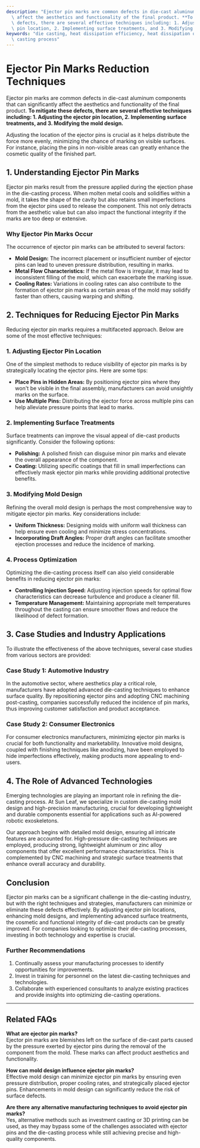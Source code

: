 ```yaml
---
description: "Ejector pin marks are common defects in die-cast aluminum components that can significantly\
  \ affect the aesthetics and functionality of the final product. **To mitigate these\
  \ defects, there are several effective techniques including: 1. Adjusting the ejector\
  \ pin location, 2. Implementing surface treatments, and 3. Modifying the mold design.** "
keywords: "die casting, heat dissipation efficiency, heat dissipation optimization design, die\
  \ casting process"
---
```

# Ejector Pin Marks Reduction Techniques

Ejector pin marks are common defects in die-cast aluminum components that can significantly affect the aesthetics and functionality of the final product. **To mitigate these defects, there are several effective techniques including: 1. Adjusting the ejector pin location, 2. Implementing surface treatments, and 3. Modifying the mold design.** 

Adjusting the location of the ejector pins is crucial as it helps distribute the force more evenly, minimizing the chance of marking on visible surfaces. For instance, placing the pins in non-visible areas can greatly enhance the cosmetic quality of the finished part.

## 1. Understanding Ejector Pin Marks

Ejector pin marks result from the pressure applied during the ejection phase in the die-casting process. When molten metal cools and solidifies within a mold, it takes the shape of the cavity but also retains small imperfections from the ejector pins used to release the component. This not only detracts from the aesthetic value but can also impact the functional integrity if the marks are too deep or extensive.

### Why Ejector Pin Marks Occur

The occurrence of ejector pin marks can be attributed to several factors:

- **Mold Design:** The incorrect placement or insufficient number of ejector pins can lead to uneven pressure distribution, resulting in marks.
- **Metal Flow Characteristics:** If the metal flow is irregular, it may lead to inconsistent filling of the mold, which can exacerbate the marking issue.
- **Cooling Rates:** Variations in cooling rates can also contribute to the formation of ejector pin marks as certain areas of the mold may solidify faster than others, causing warping and shifting.

## 2. Techniques for Reducing Ejector Pin Marks

Reducing ejector pin marks requires a multifaceted approach. Below are some of the most effective techniques:

### 1. Adjusting Ejector Pin Location

One of the simplest methods to reduce visibility of ejector pin marks is by strategically locating the ejector pins. Here are some tips:

- **Place Pins in Hidden Areas:** By positioning ejector pins where they won't be visible in the final assembly, manufacturers can avoid unsightly marks on the surface.
- **Use Multiple Pins:** Distributing the ejector force across multiple pins can help alleviate pressure points that lead to marks.

### 2. Implementing Surface Treatments

Surface treatments can improve the visual appeal of die-cast products significantly. Consider the following options:

- **Polishing:** A polished finish can disguise minor pin marks and elevate the overall appearance of the component.
- **Coating:** Utilizing specific coatings that fill in small imperfections can effectively mask ejector pin marks while providing additional protective benefits.

### 3. Modifying Mold Design

Refining the overall mold design is perhaps the most comprehensive way to mitigate ejector pin marks. Key considerations include:

- **Uniform Thickness:** Designing molds with uniform wall thickness can help ensure even cooling and minimize stress concentrations.
- **Incorporating Draft Angles:** Proper draft angles can facilitate smoother ejection processes and reduce the incidence of marking.

### 4. Process Optimization

Optimizing the die-casting process itself can also yield considerable benefits in reducing ejector pin marks:

- **Controlling Injection Speed:** Adjusting injection speeds for optimal flow characteristics can decrease turbulence and produce a cleaner fill.
- **Temperature Management:** Maintaining appropriate melt temperatures throughout the casting can ensure smoother flows and reduce the likelihood of defect formation.

## 3. Case Studies and Industry Applications

To illustrate the effectiveness of the above techniques, several case studies from various sectors are provided:

### Case Study 1: Automotive Industry

In the automotive sector, where aesthetics play a critical role, manufacturers have adopted advanced die-casting techniques to enhance surface quality. By repositioning ejector pins and adopting CNC machining post-casting, companies successfully reduced the incidence of pin marks, thus improving customer satisfaction and product acceptance.

### Case Study 2: Consumer Electronics

For consumer electronics manufacturers, minimizing ejector pin marks is crucial for both functionality and marketability. Innovative mold designs, coupled with finishing techniques like anodizing, have been employed to hide imperfections effectively, making products more appealing to end-users.

## 4. The Role of Advanced Technologies

Emerging technologies are playing an important role in refining the die-casting process. At Sun Leaf, we specialize in custom die-casting mold design and high-precision manufacturing, crucial for developing lightweight and durable components essential for applications such as AI-powered robotic exoskeletons.

Our approach begins with detailed mold design, ensuring all intricate features are accounted for. High-pressure die-casting techniques are employed, producing strong, lightweight aluminum or zinc alloy components that offer excellent performance characteristics. This is complemented by CNC machining and strategic surface treatments that enhance overall accuracy and durability.

## Conclusion

Ejector pin marks can be a significant challenge in the die-casting industry, but with the right techniques and strategies, manufacturers can minimize or eliminate these defects effectively. By adjusting ejector pin locations, enhancing mold designs, and implementing advanced surface treatments, the cosmetic and functional integrity of die-cast products can be greatly improved. For companies looking to optimize their die-casting processes, investing in both technology and expertise is crucial.

### Further Recommendations

1. Continually assess your manufacturing processes to identify opportunities for improvements.
2. Invest in training for personnel on the latest die-casting techniques and technologies.
3. Collaborate with experienced consultants to analyze existing practices and provide insights into optimizing die-casting operations.

---

## Related FAQs

**What are ejector pin marks?**  
Ejector pin marks are blemishes left on the surface of die-cast parts caused by the pressure exerted by ejector pins during the removal of the component from the mold. These marks can affect product aesthetics and functionality.

**How can mold design influence ejector pin marks?**  
Effective mold design can minimize ejector pin marks by ensuring even pressure distribution, proper cooling rates, and strategically placed ejector pins. Enhancements in mold design can significantly reduce the risk of surface defects.

**Are there any alternative manufacturing techniques to avoid ejector pin marks?**  
Yes, alternative methods such as investment casting or 3D printing can be used, as they may bypass some of the challenges associated with ejector pins and the die-casting process while still achieving precise and high-quality components.
